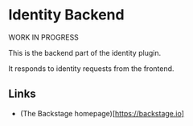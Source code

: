 # Identity Backend

WORK IN PROGRESS

This is the backend part of the identity plugin.

It responds to identity requests from the frontend.

## Links

- (The Backstage homepage)[https://backstage.io]
